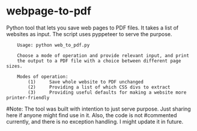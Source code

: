# webpage-to-pdf

Python tool that lets you save web pages to PDF files. It takes a list of websites as input. The script uses pyppeteer to serve the purpose.

        Usage: python web_to_pdf.py

        Choose a mode of operation and provide relevant input, and print 
        the output to a PDF file with a choice between different page sizes.

        Modes of operation:
            (1)     Save whole website to PDF unchanged
            (2)     Providing a list of which CSS divs to extract
            (3)     Providing useful defaults for making a website more printer-friendly

#Note: The tool was built with intention to just serve purpose. Just sharing here if anyone might find use in it. Also, the code is not #commented currently, and there is no exception handling. I might update it in future.
